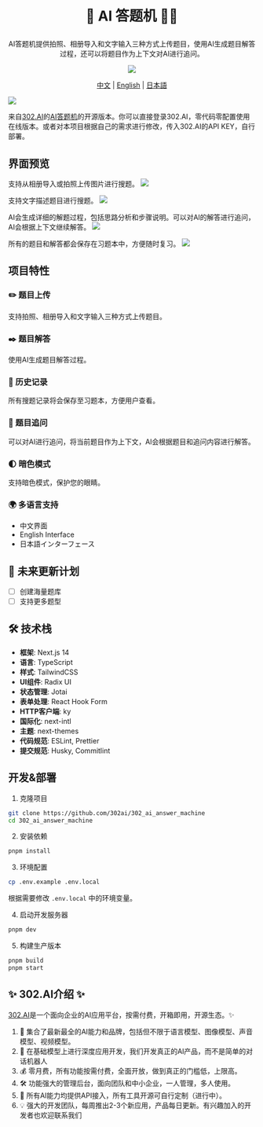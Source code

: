 # <p align="center"> 📝 AI 答题机 🚀✨</p>

<p align="center">AI答题机提供拍照、相册导入和文字输入三种方式上传题目，使用AI生成题目解答过程，还可以将题目作为上下文对AI进行追问。</p>

<p align="center"><a href="https://302.ai/product/detail/54" target="blank"><img src="https://file.302.ai/gpt/imgs/github/20250102/72a57c4263944b73bf521830878ae39a.png" /></a></p >

<p align="center"><a href="README_zh.md">中文</a> | <a href="README.md">English</a> | <a href="README_ja.md">日本語</a></p>


![](docs/302_AI_Answer_Machine_cn.png)

来自[302.AI](https://302.ai)的[AI答题机](https://302.ai/product/detail/54)的开源版本。你可以直接登录302.AI，零代码零配置使用在线版本。或者对本项目根据自己的需求进行修改，传入302.AI的API KEY，自行部署。

## 界面预览
支持从相册导入或拍照上传图片进行搜题。
![](docs/302_AI_Answer_Machine_screenshot_01.png)

支持文字描述题目进行搜题。
![](docs/302_AI_Answer_Machine_screenshot_02.png)     

AI会生成详细的解题过程，包括思路分析和步骤说明。可以对AI的解答进行追问，AI会根据上下文继续解答。
![](docs/302_AI_Answer_Machine_screenshot_03.png)     

所有的题目和解答都会保存在习题本中，方便随时复习。
![](docs/302_AI_Answer_Machine_screenshot_04.png)

## 项目特性
### ✏️ 题目上传
支持拍照、相册导入和文字输入三种方式上传题目。  
### ✒️ 题目解答
使用AI生成题目解答过程。
### 📖 历史记录
所有搜题记录将会保存至习题本，方便用户查看。
### 💬 题目追问
可以对AI进行追问，将当前题目作为上下文，AI会根据题目和追问内容进行解答。
### 🌓 暗色模式
支持暗色模式，保护您的眼睛。
### 🌍 多语言支持
  - 中文界面
  - English Interface
  - 日本語インターフェース

## 🚩 未来更新计划
- [ ] 创建海量题库
- [ ] 支持更多题型 

## 🛠️ 技术栈

- **框架**: Next.js 14
- **语言**: TypeScript
- **样式**: TailwindCSS
- **UI组件**: Radix UI
- **状态管理**: Jotai
- **表单处理**: React Hook Form
- **HTTP客户端**: ky
- **国际化**: next-intl
- **主题**: next-themes
- **代码规范**: ESLint, Prettier
- **提交规范**: Husky, Commitlint


## 开发&部署
1. 克隆项目
```bash
git clone https://github.com/302ai/302_ai_answer_machine
cd 302_ai_answer_machine
```

2. 安装依赖
```bash
pnpm install
```

3. 环境配置
```bash
cp .env.example .env.local
```
根据需要修改 `.env.local` 中的环境变量。

4. 启动开发服务器
```bash
pnpm dev
```

5. 构建生产版本
```bash
pnpm build
pnpm start
```



## ✨ 302.AI介绍 ✨
[302.AI](https://302.ai)是一个面向企业的AI应用平台，按需付费，开箱即用，开源生态。✨
1. 🧠 集合了最新最全的AI能力和品牌，包括但不限于语言模型、图像模型、声音模型、视频模型。
2. 🚀 在基础模型上进行深度应用开发，我们开发真正的AI产品，而不是简单的对话机器人
3. 💰 零月费，所有功能按需付费，全面开放，做到真正的门槛低，上限高。
4. 🛠 功能强大的管理后台，面向团队和中小企业，一人管理，多人使用。
5. 🔗 所有AI能力均提供API接入，所有工具开源可自行定制（进行中）。
6. 💡 强大的开发团队，每周推出2-3个新应用，产品每日更新。有兴趣加入的开发者也欢迎联系我们
